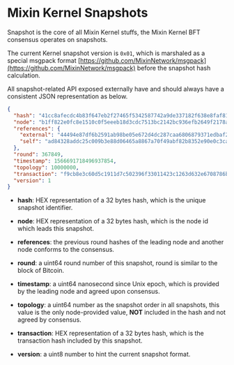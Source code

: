 # Mixin Kernel Snapshots

Snapshot is the core of all Mixin Kernel stuffs, the Mixin Kernel BFT consensus operates on snapshots.

The current Kernel snapshot version is `0x01`, which is marshaled as a special msgpack format [https://github.com/MixinNetwork/msgpack](https://github.com/MixinNetwork/msgpack) before the snapshot hash calculation.

All snapshot-related API exposed externally have and should always have a consistent JSON representation as below.

```json
{
  "hash": "41cc8afecdc4b83f647eb2f27465f5342587742a9de337182f638e8faf81b811",
  "node": "b1ff822e0fc8e1510c0f5eeeb18d3cdc7513bc2142bc936efb2649f2178a6b0c",
  "references": {
    "external": "44494e87df6b2591ab98be05e672d4dc287caa6806879371edbaf26204df1ad2",
    "self": "ad84328addc25c009b3e88d06465a8867a70f49abf82b8352e90e0c3cafe6c6c"
  },
  "round": 367849,
  "timestamp": 1566691718496937854,
  "topology": 10000000,
  "transaction": "f9cb8e3c60d5c1911d7c502396f33011423c1263d632e6708786b52718c7963d",
  "version": 1
}
```

- **hash**: HEX representation of a 32 bytes hash, which is the unique snapshot identifier.

- **node**: HEX representation of a 32 bytes hash, which is the node id which leads this snapshot.

- **references**: the previous round hashes of the leading node and another node conforms to the consensus.

- **round**: a uint64 round number of this snapshot, round is similar to the block of Bitcoin.

- **timestamp**: a uint64 nanosecond since Unix epoch, which is provided by the leading node and agreed upon consensus.

- **topology**: a uint64 number as the snapshot order in all snapshots, this value is the only node-provided value, **NOT** included in the hash and not agreed by consensus.

- **transaction**: HEX representation of a 32 bytes hash, which is the transaction hash included by this snapshot.

- **version**: a uint8 number to hint the current snapshot format.

